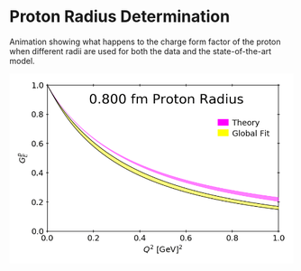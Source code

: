 # Proton Radius Determination

Animation showing what happens to the charge form factor of the proton when different radii are used for both the data and the state-of-the-art model.

![](Goldilocks.gif)

